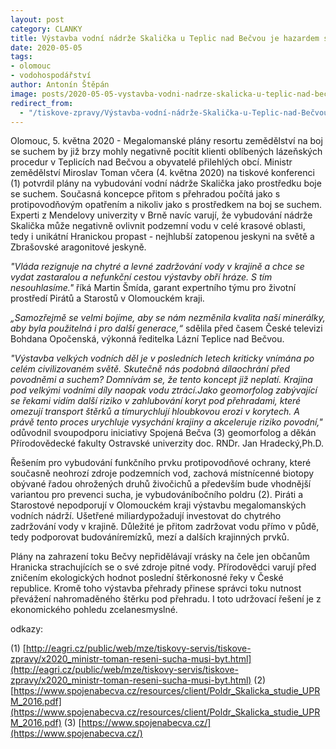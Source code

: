 ```yaml
---
layout: post
category: CLANKY
title: Výstavba vodní nádrže Skalička u Teplic nad Bečvou je hazardem s léčivými prameny místních lázní a zdroji pitné vody obyvatel, varují Piráti a Starostové
date: 2020-05-05
tags: 
- olomouc
- vodohospodářství
author: Antonín Štěpán
image: posts/2020-05-05-vystavba-vodni-nadrze-skalicka-u-teplic-nad-becvou-je-hazardem-s-lecivymi-prameny-mistnich-lazni-a-zdroji-pitne-vody-obyvatel-varuji-pirati-a-starostove.jpg  #751x422 pixelu
redirect_from:
  - "/tiskove-zpravy/Výstavba-vodní-nádrže-Skalička-u-Teplic-nad-Bečvou-je-hazardem-s-léčivými-prameny-místních-lázní-a-zdroji-pitné-vody-obyvatel-varují-Piráti-a-Starostové.html"
---
```

Olomouc, 5. května 2020 - Megalomanské plány resortu zemědělství na boj se suchem by již brzy mohly negativně pocítit klienti oblíbených lázeňských procedur v Teplicích nad Bečvou a obyvatelé přilehlých obcí. Ministr zemědělství Miroslav Toman včera (4. května 2020) na tiskové konferenci (1) potvrdil plány na vybudování vodní nádrže Skalička jako prostředku boje se suchem. Současná koncepce přitom s přehradou počítá jako s protipovodňovým opatřením a nikoliv jako s prostředkem na boj se suchem. Experti z Mendelovy univerzity v Brně navíc varují, že vybudování nádrže Skalička může negativně ovlivnit podzemní vodu v celé krasové oblasti, tedy i unikátní Hranickou propast - nejhlubší zatopenou jeskyni na světě a Zbrašovské aragonitové jeskyně.

*"Vláda rezignuje na chytré a levné zadržování vody v krajině a  chce se vydat zastaralou a nefunkční cestou výstavby obří hráze. S tím nesouhlasíme."* říká Martin Šmída, garant expertního týmu pro životní prostředí Pirátů a Starostů v Olomouckém kraji. 

*„Samozřejmě se velmi bojíme, aby se nám nezměnila kvalita naší minerálky, aby byla použitelná i pro další generace,“* sdělila před časem České televizi Bohdana Opočenská, výkonná ředitelka Lázní Teplice nad Bečvou. 

*"Výstavba velkých vodních děl je v posledních letech kriticky vnímána po celém civilizovaném světě. Skutečně nás podobná dílaochrání před povodněmi a suchem? Domnívám se, že tento koncept již neplatí. Krajina pod velkými vodními díly naopak vodu ztrácí.Jako geomorfolog zabývající se řekami vidím další riziko v zahlubování koryt pod přehradami, které omezují transport štěrků a  tímurychlují hloubkovou erozi v korytech. A právě tento proces urychluje vysychání krajiny a akceleruje riziko povodní,"* odůvodnil svoupodporu iniciativy Spojená Bečva (3) geomorfolog a děkán Přírodovědecké fakulty Ostravské univerzity doc. RNDr. Jan Hradecký,Ph.D.

Řešením pro vybudování funkčního prvku protipovodňové ochrany, které současně neohrozí zdroje podzemních vod, zachová místnícenné biotopy obývané řadou ohrožených druhů živočichů a především bude vhodnější variantou pro prevenci sucha, je vybudováníbočního poldru (2). Piráti a Starostové nepodporují v Olomouckém kraji výstavbu megalomanských vodních nádrží. Ušetřené miliardypožadují investovat do chytrého zadržování vody v krajině. Důležité je přitom zadržovat vodu přímo v půdě, tedy podporovat budováníremízků, mezí a dalších krajinných prvků.

Plány na zahrazení toku Bečvy nepřidělávají vrásky na čele jen občanům Hranicka strachujících se o své zdroje pitné vody. Přírodovědci varují před zničením ekologických hodnot poslední štěrkonosné řeky v České republice. Kromě toho výstavba přehrady přinese správci toku nutnost převážení nahromaděného štěrku pod přehradu. I toto udržovací řešení je z ekonomického pohledu zcelanesmyslné. 

odkazy:

(1) [http://eagri.cz/public/web/mze/tiskovy-servis/tiskove-zpravy/x2020_ministr-toman-reseni-sucha-musi-byt.html](http://eagri.cz/public/web/mze/tiskovy-servis/tiskove-zpravy/x2020_ministr-toman-reseni-sucha-musi-byt.html)
(2) [https://www.spojenabecva.cz/resources/client/Poldr_Skalicka_studie_UPRM_2016.pdf](https://www.spojenabecva.cz/resources/client/Poldr_Skalicka_studie_UPRM_2016.pdf)
(3) [https://www.spojenabecva.cz/](https://www.spojenabecva.cz/)

